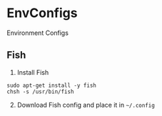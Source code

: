 # EnvConfigs
Environment Configs

## Fish
1. Install Fish
```
sudo apt-get install -y fish
chsh -s /usr/bin/fish
``` 
2. Download Fish config and place it in `~/.config`
